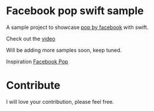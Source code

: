 # Facebook pop swift sample

A sample project to showcase [pop by facebook](https://github.com/facebook/pop) with swift.

Check out the [video](https://www.youtube.com/watch?v=WKzRflEW3xQ)

Will be adding more samples soon, keep tuned.

Inspiration [Facebook Pop](https://github.com/maxmyers/FacebookPop)

# Contribute

I will love your contribution, please feel free.

